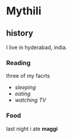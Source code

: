 # Mythili
## history

I live in hyderabad, india.

### Reading

three of my facrts

 - *sleeping*
- *eating*
- *watching TV*

### Food

last night i ate **maggi**





